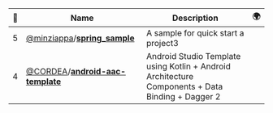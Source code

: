 |:star2: | Name | Description | 🌍|
|---|---|---|---|
|5|[@minziappa](https://github.com/minziappa)/[**spring_sample**](https://github.com/minziappa/spring_sample)|A sample for quick start a project3||
|4|[@CORDEA](https://github.com/CORDEA)/[**android-aac-template**](https://github.com/CORDEA/android-aac-template)|Android Studio Template using Kotlin + Android Architecture Components + Data Binding + Dagger 2||

